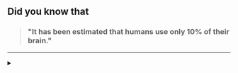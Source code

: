 ## Did you know that

<h3>
  <blockquote>
<!--START_SECTION:debris-->                                                                                                                                                                                                                                                                                                                                                                           
"It has been estimated that humans use only 10% of their brain."
<!--END_SECTION:debris-->
  </blockquote>
</h3>

-----

<details>
  <summary></summary>

<img src="https://github-readme-stats.vercel.app/api?show_icons=true&hide=issues&username=ekickx"> <img src="https://github-readme-stats.vercel.app/api/top-langs/?layout=compact&username=ekickx">

</details>
